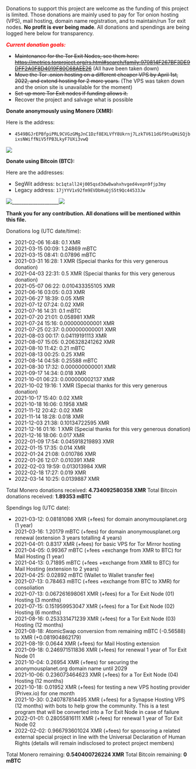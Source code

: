 Donations to support this project are welcome as the funding of this project is limited. 
Those donations are mainly used to pay for Tor onion hosting (VPS), mail hosting, domain name registration, and to maintain/run Tor exit nodes. **No profit is ever being made**.
All donations and spendings are being logged here below for transparency.

<span style="color: red">***Current donation goals:***</span>

- <del>Maintenance for the Tor Exit Nodes, see them here: <https://metrics.torproject.org/rs.html#search/family:970814F267BF3DE9DFF2A0F8D4019F80C68AEE26></del> (All have been taken down)
- <del>Move the Tor .onion hosting on a different cheaper VPS by April 1st, 2022, and extend hosting for 2 more years.</del> (The VPS was taken down and the onion site is unavailable for the moment)
- <del>Set-up more Tor Exit nodes if funding allows it.</del>
- Recover the project and salvage what is possible

**Donate anonymously using Monero (XMR):**

Here is the address:

- ```4549BGJrEPBfpiPRL9CVGzGMgJnC1Dzf8EXLVfY8Ukrnj7LzkTV611dGf9tuQHiSQjbixsNWiffNiV5fPB3LkyF7UXi3vwQ```

![][1]

**Donate using Bitcoin (BTC):**

Here are the addresses:

- SegWit address: ```bc1qtall24j005qsd3dw8wahxhvged4vepn9fjp3my```
- Legacy address: ```17jYYV1x92fm9EVDbHuQjS5t9Qc44533Jw```

![][2]____________________![][3]

**Thank you for any contribution. All donations will be mentioned within this file.**
    
Donations log (UTC date/time):

- 2021-02-06 16:48: 0.1 XMR
- 2021-03-15 00:09: 1.24869 mBTC
- 2021-03-15 08:41: 0.07896 mBTC
- 2021-03-31 16:28: 1 XMR (Special thanks for this very generous donation)
- 2021-04-03 22:31: 0.5 XMR (Special thanks for this very generous donation)
- 2021-05-07 06:22: 0.010433355105 XMR
- 2021-06-16 03:05: 0.03 XMR
- 2021-06-27 18:39: 0.05 XMR
- 2021-07-12 07:24: 0.02 XMR
- 2021-07-16 14:31: 0.1 mBTC
- 2021-07-20 21:01: 0.058981 XMR
- 2021-07-24 15:16: 0.000000000001 XMR 
- 2021-07-25 02:37: 0.000000000001 XMR
- 2021-08-03 00:17: 0.04119191113 XMR
- 2021-08-07 15:05: 0.206328241262 XMR
- 2021-08-10 11:42: 0.21 mBTC
- 2021-08-13 00:25: 0.25 XMR
- 2021-08-14 04:58: 0.25588 mBTC
- 2021-08-30 17:32: 0.000000000001 XMR
- 2021-09-17 14:34: 0.018 XMR
- 2021-10-01 06:23: 0.000000002137 XMR
- 2021-10-02 19:16: 1 XMR (Special thanks for this very generous donation)
- 2021-10-17 15:40: 0.02 XMR
- 2021-10-18 16:06: 0.1958 XMR
- 2021-11-12 20:42: 0.02 XMR
- 2021-11-14 18:28: 0.018 XMR
- 2021-12-03 21:38: 0.10134722595 XMR
- 2021-12-16 01:16: 1 XMR (Special thanks for this very generous donation)
- 2021-12-16 18:06: 0.017 XMR
- 2022-01-09 17:54: 0.045918219893 XMR
- 2022-01-15 17:35: 0.014 XMR
- 2022-01-24 21:08: 0.010786 XMR
- 2022-01-26 12:07: 0.010391 XMR
- 2022-02-03 19:59: 0.013013984 XMR
- 2022-02-18 17:27: 0.019 XMR
- 2022-03-14 10:25: 0.0139887 XMR

Total Monero donations received: **4.734092580358 XMR**
Total Bitcoin donations received: **1.89353 mBTC**

Spendings log (UTC date):

- 2021-03-12: 0.08181086 XMR (+fees) for domain anonymousplanet.org (1 year)
- 2021-03-16: 1.20179 mBTC (+fees) for domain anonymousplanet.org renewal (extension 3 years totalling 4 years)
- 2021-04-01: 0.8317 XMR (+fees) for basic VPS for Tor Mirror hosting
- 2021-04-05: 0.99367 mBTC (+fees +exchange from XMR to BTC) for Mail Hosting (1 year)
- 2021-04-13: 0.71895 mBTC (+fees +exchange from XMR to BTC) for Mail Hosting (extension to 2 years)
- 2021-04-25: 0.02892 mBTC (Wallet to Wallet transfer fee)
- 2021-07-13: 0.78463 mBTC (+fees +exchange from BTC to XMR) for consoliation
- 2021-07-13: 0.067261698061 XMR (+fees) for a Tor Exit Node (01) Hosting (3 months)
- 2021-07-15: 0.151959953047 XMR (+fees) for a Tor Exit Node (02) Hosting (6 months)
- 2021-08-16: 0.253331471239 XMR (+fees) for a Tor Exit Node (03) Hosting (12 months)
- 2021-08-18: AtomicSwap conversion from remaining mBTC (-0.56588) to XMR (+0.081904862179)
- 2021-08-19: 0.0644 XMR (+fees) for Mail Hosting extension
- 2021-09-18: 0.246971511836 XMR (+fees) for renewal 1 year of Tor Exit Node 01
- 2021-10-04: 0.26954 XMR (+fees) for securing the anonymousplanet.org domain name until 2029
- 2021-10-06: 0.236073464623 XMR (+fees) for a Tor Exit Node (04) Hosting (12 months)
- 2021-10-18: 0.01952 XMR (+fees) for testing a new VPS hosting provider (Privex.io) for one month
- 2021-10-30: 0.240787814495 XMR (+fees) for a Synapse Hosting VPS (12 months) with bots to help grow the community. This is a test program that will be converted into a Tor Exit Node in case of failure
- 2022-01-01: 0.28055816111 XMR (+fees) for renewal 1 year of Tor Exit Node 02
- 2022-02-02: 0.966793601024 XMR (+fees) for sponsoring a related external special project in line with the Universal Declaration of Human Rights (details will remain indisclosed to protect project members)

Total Monero remaining: **0.540400726224 XMR**
Total Bitcoin remaining: **0 mBTC**

[1]: media/monero.jpg
[2]: media/bitcoin-segwit.jpg
[3]: media/bitcoin-legacy.jpg
